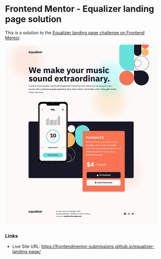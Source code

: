 # Frontend Mentor - Equalizer landing page solution

This is a solution to the [Equalizer landing page challenge on Frontend Mentor](https://www.frontendmentor.io/challenges/equalizer-landing-page-7VJ4gp3DE).

<img src="./screen.png" alt="screen" width="500">

### Links

-   Live Site URL: https://frontendmentor-submissions.github.io/equalizer-landing-page/
